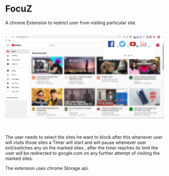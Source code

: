 # FocuZ
A chrome Extension to restrict user from visiting particular site.
<br>
<br>
<p align="center">
  <img src="Screenshot (195).png" width="800" title="hover text">
  
</p>
<br>
<br>
The user needs to select the sites he want to block.after this whenever user will visits those sites a Timer will start and will pause whenever user exit/switches any on the marked sites , after the timer reaches its limit the user will be redirected to google.com on any further attempt of visiting the marked sites.

The extension uses chrome Storage api.



